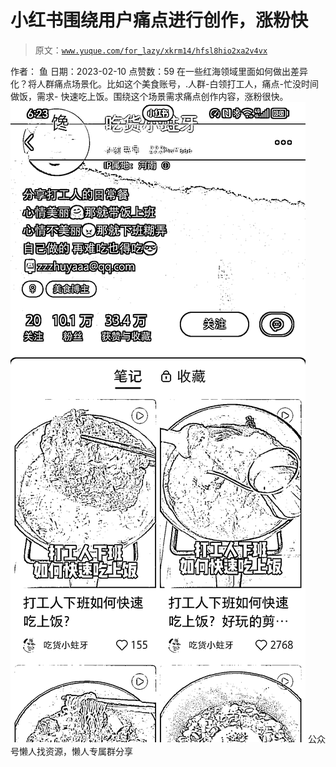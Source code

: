 # 小红书围绕用户痛点进行创作，涨粉快

> 原文：[`www.yuque.com/for_lazy/xkrm14/hfsl8hio2xa2v4vx`](https://www.yuque.com/for_lazy/xkrm14/hfsl8hio2xa2v4vx)

<ne-p id="ucc92a22f" data-lake-id="ucc92a22f"><ne-text id="u7f5720f3">作者： 鱼</ne-text></ne-p> <ne-p id="u3156a810" data-lake-id="u3156a810"><ne-text id="u4db96bdf">日期：2023-02-10</ne-text></ne-p> <ne-p id="u8bfebfae" data-lake-id="u8bfebfae"><ne-text id="ub14a4b69">点赞数：</ne-text><ne-text id="ubcb99f35" ne-bold="true">59</ne-text></ne-p> <ne-hole id="u68ff4927" data-lake-id="u68ff4927"><ne-card data-card-name="hr" data-card-type="block" id="fBbhS" data-event-boundary="card"><ne-p id="u3b60ae59" data-lake-id="u3b60ae59"><ne-text id="uf5ea0c46">在一些红海领域里面如何做出差异化？将人群痛点场景化。比如这个美食账号，.人群-白领打工人，痛点-忙没时间做饭，需求-</ne-text> <ne-text id="ubc99643d">快速吃上饭。围绕这个场景需求痛点创作内容，涨粉很快。</ne-text></ne-p> <ne-p id="u428830bd" data-lake-id="u428830bd"><ne-card data-card-name="image" data-card-type="inline" id="yn3AV" data-event-boundary="card">![](img/9673ac11b849e0d782d9107d99eff21f.png)</ne-card></ne-p> <ne-hole id="ua1e3da08" data-lake-id="ua1e3da08"><ne-card data-card-name="hr" data-card-type="block" id="Qj8og" data-event-boundary="card"><ne-p id="ud933be5d" data-lake-id="ud933be5d"><ne-text id="u1d560173">公众号懒人找资源，懒人专属群分享</ne-text></ne-p></ne-card></ne-hole></ne-card></ne-hole>